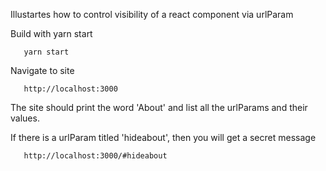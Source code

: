 Illustartes how to control visibility of a react component via urlParam

Build with yarn start

```
   yarn start
```

Navigate to site

```
   http://localhost:3000
```

The site should print the word 'About' and list all the urlParams and their values.

If there is a urlParam titled 'hideabout', then you will get a secret message

```
   http://localhost:3000/#hideabout
```
